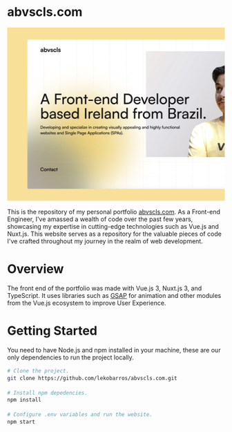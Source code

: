 # abvscls.com

[![Screenshot of Website](abvscls.jpeg)](https://abvscls.com/)

This is the repository of my personal portfolio [abvscls.com](https://abvscls.com/). As a Front-end Engineer, I've amassed a wealth of code over the past few years, showcasing my expertise in cutting-edge technologies such as Vue.js and Nuxt.js. This website serves as a repository for the valuable pieces of code I've crafted throughout my journey in the realm of web development.


# Overview
The front end of the portfolio was made with Vue.js 3, Nuxt.js 3, and TypeScript. It uses libraries such as [GSAP](https://greensock.com/) for animation and other modules from the Vue.js ecosystem to improve User Experience.

# Getting Started
You need to have Node.js and npm installed in your machine, these are our only dependencies to run the project locally.

```sh
# Clone the project.
git clone https://github.com/lekobarros/abvscls.com.git

# Install npm depedencies.
npm install

# Configure .env variables and run the website.
npm start
```
